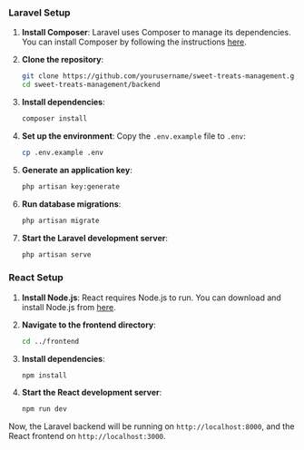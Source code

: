 ### Laravel Setup
1. **Install Composer**: Laravel uses Composer to manage its dependencies. You can install Composer by following the instructions [here](https://getcomposer.org/download/).
2. **Clone the repository**:
   ```bash
   git clone https://github.com/yourusername/sweet-treats-management.git
   cd sweet-treats-management/backend
   ```

3. **Install dependencies**:
   ```bash
   composer install
   ```

4. **Set up the environment**:
   Copy the `.env.example` file to `.env`:
   ```bash
   cp .env.example .env
   ```

5. **Generate an application key**:
   ```bash
   php artisan key:generate
   ```

6. **Run database migrations**:
   ```bash
   php artisan migrate
   ```

7. **Start the Laravel development server**:
   ```bash
   php artisan serve
   ```

### React Setup

1. **Install Node.js**: React requires Node.js to run. You can download and install Node.js from [here](https://nodejs.org/).

2. **Navigate to the frontend directory**:
   ```bash
   cd ../frontend
   ```

3. **Install dependencies**:
   ```bash
   npm install
   ```

4. **Start the React development server**:
   ```bash
   npm run dev
   ```

Now, the Laravel backend will be running on `http://localhost:8000`, and the React frontend on `http://localhost:3000`.

